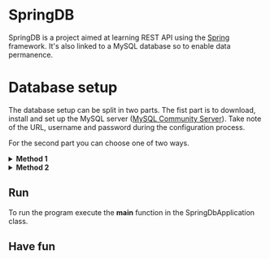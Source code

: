 # SpringDB
SpringDB is a project aimed at learning REST API using the [Spring](https://spring.io) framework.
It's also linked to a MySQL database so to enable data permanence.

# Database setup
The database setup can be split in two parts.
The fist part is to download, install and set up the MySQL server
([MySQL Community Server](https://dev.mysql.com/downloads/mysql/)).
Take note of the URL, username and password during the configuration process.

For the second part you can choose one of two ways.

<details>
   <summary>
      <b>Method 1</b>
   </summary>

### Create a table
1. Download and install [MySQL Workbench](https://dev.mysql.com/downloads/workbench/)
2. Connect to your database server you set up before
3. Create a new table in the database:
   1. Go to "Schemas" on the left pane
   2. Right click on "Tables" -> Create table
      (or you can just manually type in a query if you want to have some fun)
4. Use the following parameters:*
   1. Table name: Auto
   2. Add a single column "id" where "id" is also the primary key

_* Note that for the purpose of this project I used this configuration.
You can skip this step if you have other needs.
Also note that if you have a different configuration of the database tables you'll need
to adapt the corresponding classes accordingly._

### Link the database to the project
1. Create a new file in the `/src/main/resources` directory
2. Name the file as `application.properties`
3. Paste (and edit accordingly) the following:
```
spring.jpa.hibernate.ddl-auto=none
spring.datasource.url=<your_db_URL>(it looks something like this:  jdbc:mysql://127.0.0.1:3306/dbName)
spring.datasource.username=<your_username>
spring.datasource.password=<your_password>
spring.datasource.driver-class-name=com.mysql.cj.jdbc.Driver
```

### You are all set!
</details>

<details>
   <summary>
      <b>Method 2</b>
   </summary>

If you don't want to install the MySQL Workbench client you can follow these steps
to let Java do all the work.

### Link the database to the project
1. Create a new file in the `/src/main/resources` directory
2. Name the file as `application.properties`
3. Paste (and edit accordingly) the following:
```
spring.jpa.hibernate.ddl-auto=create
spring.datasource.url=<your_db_URL>(it looks something like this:  jdbc:mysql://127.0.0.1:3306/dbName)
spring.datasource.username=<your_username>
spring.datasource.password=<your_password>
spring.datasource.driver-class-name=com.mysql.cj.jdbc.Driver
```
Java will now create a table (or tables) based on the repository classes in the project.
After the first run, the table has been created, and you can change `create` to `none`.

If you are having issues with this configuration try using `update` instead of `create`,
and change it to `none` after the table has been created.

### You are all set!
</details>

## Run
To run the program execute the **main** function in the SpringDbApplication class.

## Have fun
